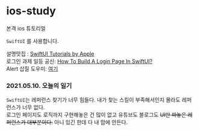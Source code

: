 # ios-study
본격 ios 튜토리얼

`SwiftUI` 를 사용합니다.

설명맛집 : [SwiftUI Tutorials by Apple](https://developer.apple.com/tutorials/swiftui 'apple.com')  
로그인 과제 일등 공신: [How To Build A Login Page In SwiftUI?](https://blckbirds.com/post/login-page-in-swiftui-1/ 'blckbirds.com')  
Alert 삽질 도우미: [여기](https://thomashanning.com/swiftui-alert/ 'thomashanning.com')

### 2021.05.10. 오늘의 일기  
`SwiftUI`는 레퍼런스 찾기가 너무 힘들다. 내가 찾는 스킬이 부족해서인지 몰라도 레퍼런스가 너무 없다.  
로그인 페이지도 로직까지 구현해놓은 건 많이 없고 유튜브도 블로그도 ~~UI만 짜놓은 레퍼런스가 대부분이다.~~ 아니 있긴 한데 다 내 맘에 안든다.
